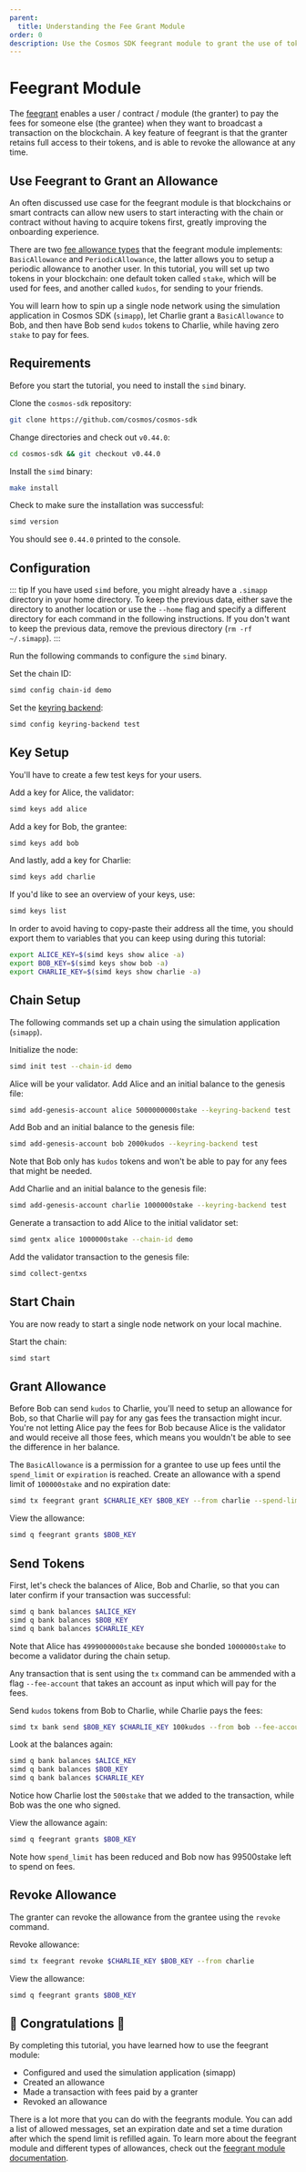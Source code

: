 ```yaml
---
parent:
  title: Understanding the Fee Grant Module
order: 0
description: Use the Cosmos SDK feegrant module to grant the use of tokens to pay for fees from one account (the granter) to another account (the grantee).
---
```


# Feegrant Module

The [feegrant](https://docs.cosmos.network/v0.44/modules/feegrant/) enables a user / contract / module (the granter) to pay the fees for someone else (the grantee) when they want to broadcast a transaction on the blockchain. A key feature of feegrant is that the granter retains full access to their tokens, and is able to revoke the allowance at any time.

## Use Feegrant to Grant an Allowance

An often discussed use case for the feegrant module is that blockchains or smart contracts can allow new users to start interacting with the chain or contract without having to acquire tokens first, greatly improving the onboarding experience.

There are two [fee allowance types](https://docs.cosmos.network/v0.44/modules/feegrant/01_concepts.html#fee-allowance-types) that the feegrant module implements: `BasicAllowance` and `PeriodicAllowance`, the latter allows you to setup a periodic allowance to another user. In this tutorial, you will set up two tokens in your blockchain: one default token called `stake`, which will be used for fees, and another called `kudos`, for sending to your friends.

You will learn how to spin up a single node network using the simulation application in Cosmos SDK (`simapp`), let Charlie grant a `BasicAllowance` to Bob, and then have Bob send `kudos` tokens to Charlie, while having zero `stake` to pay for fees.

## Requirements

Before you start the tutorial, you need to install the `simd` binary.

Clone the `cosmos-sdk` repository:

```bash
git clone https://github.com/cosmos/cosmos-sdk
```

Change directories and check out `v0.44.0`:

```bash
cd cosmos-sdk && git checkout v0.44.0
```

Install the `simd` binary:

```bash
make install
```

Check to make sure the installation was successful:

```bash
simd version
```

You should see `0.44.0` printed to the console.

## Configuration

<!-- TODO: update tip to use `unsafe-reset-all` with better user experience -->

::: tip
If you have used `simd` before, you might already have a `.simapp` directory in your home directory. To keep the previous data, either save the directory to another location or use the `--home` flag and specify a different directory for each command in the following instructions. If you don't want to keep the previous data, remove the previous directory (`rm -rf ~/.simapp`).
:::

Run the following commands to configure the `simd` binary.

Set the chain ID:

```bash
simd config chain-id demo
```

Set the [keyring backend](https://docs.cosmos.network/v0.42/run-node/keyring.html#the-test-backend):

```bash
simd config keyring-backend test
```

## Key Setup

You'll have to create a few test keys for your users.

Add a key for Alice, the validator:

```bash
simd keys add alice
```

Add a key for Bob, the grantee:

```bash
simd keys add bob
```

And lastly, add a key for Charlie:

```bash
simd keys add charlie
```

If you'd like to see an overview of your keys, use:

```bash
simd keys list
```

In order to avoid having to copy-paste their address all the time, you should export them to variables that you can keep using during this tutorial:

```bash
export ALICE_KEY=$(simd keys show alice -a)
export BOB_KEY=$(simd keys show bob -a)
export CHARLIE_KEY=$(simd keys show charlie -a)
```

## Chain Setup

The following commands set up a chain using the simulation application (`simapp`).

Initialize the node:

```bash
simd init test --chain-id demo
```

Alice will be your validator. Add Alice and an initial balance to the genesis file:

```bash
simd add-genesis-account alice 5000000000stake --keyring-backend test
```

Add Bob and an initial balance to the genesis file:

```bash
simd add-genesis-account bob 2000kudos --keyring-backend test
```

Note that Bob only has `kudos` tokens and won't be able to pay for any fees that might be needed.

Add Charlie and an initial balance to the genesis file:

```bash
simd add-genesis-account charlie 1000000stake --keyring-backend test
```

Generate a transaction to add Alice to the initial validator set:

```bash
simd gentx alice 1000000stake --chain-id demo
```

Add the validator transaction to the genesis file:

```bash
simd collect-gentxs
```

## Start Chain

You are now ready to start a single node network on your local machine.

Start the chain:

```bash
simd start
```

## Grant Allowance

Before Bob can send `kudos` to Charlie, you'll need to setup an allowance for Bob, so that Charlie will pay for any gas fees the transaction might incur. You're not letting Alice pay the fees for Bob because Alice is the validator and would receive all those fees, which means you wouldn't be able to see the difference in her balance.

The `BasicAllowance` is a permission for a grantee to use up fees until the `spend_limit` or `expiration` is reached. Create an allowance with a spend limit of `100000stake` and no expiration date:

```bash
simd tx feegrant grant $CHARLIE_KEY $BOB_KEY --from charlie --spend-limit 100000stake
```

View the allowance:

```bash
simd q feegrant grants $BOB_KEY
```

## Send Tokens

First, let's check the balances of Alice, Bob and Charlie, so that you can later confirm if your transaction was successful:

```bash
simd q bank balances $ALICE_KEY
simd q bank balances $BOB_KEY
simd q bank balances $CHARLIE_KEY
```

Note that Alice has `4999000000stake` because she bonded `1000000stake` to become a validator during the chain setup.

Any transaction that is sent using the `tx` command can be ammended with a flag `--fee-account` that takes an account as input which will pay for the fees.

Send `kudos` tokens from Bob to Charlie, while Charlie pays the fees:

```bash
simd tx bank send $BOB_KEY $CHARLIE_KEY 100kudos --from bob --fee-account $CHARLIE_KEY --fees 500stake
```

Look at the balances again:

```bash
simd q bank balances $ALICE_KEY
simd q bank balances $BOB_KEY
simd q bank balances $CHARLIE_KEY
```

Notice how Charlie lost the `500stake` that we added to the transaction, while Bob was the one who signed.

View the allowance again:

```bash
simd q feegrant grants $BOB_KEY
```

Note how `spend_limit` has been reduced and Bob now has 99500stake left to spend on fees.

## Revoke Allowance

The granter can revoke the allowance from the grantee using the `revoke` command.

Revoke allowance:

```bash
simd tx feegrant revoke $CHARLIE_KEY $BOB_KEY --from charlie
```

View the allowance:

```bash
simd q feegrant grants $BOB_KEY
```

## 🎉 Congratulations 🎉

By completing this tutorial, you have learned how to use the feegrant module:

- Configured and used the simulation application (simapp)
- Created an allowance
- Made a transaction with fees paid by a granter
- Revoked an allowance

There is a lot more that you can do with the feegrants module. You can add a list of allowed messages, set an expiration date and set a time duration after which the spend limit is refilled again. To learn more about the feegrant module and different types of allowances, check out the [feegrant module documentation](https://docs.cosmos.network/v0.44/modules/feegrant/).
